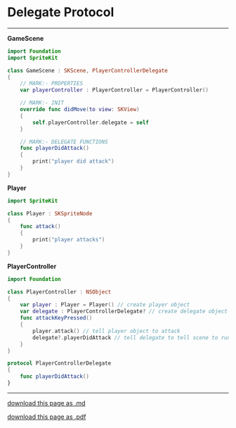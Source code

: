 # Delegate Protocol

-----------------------

**GameScene**

```swift
import Foundation
import SpriteKit

class GameScene : SKScene, PlayerControllerDelegate
{
	// MARK:- PROPERTIES
	var playerController : PlayerController = PlayerController()

	// MARK:- INIT
	override func didMove(to view: SKView)
    {
        self.playerController.delegate = self
    }

 	// MARK:- DELEGATE FUNCTIONS
    func playerDidAttack()
    {
    	print("player did attack")
    }
}
```

**Player**

```swift
import SpriteKit

class Player : SKSpriteNode
{
    func attack() 
    {
        print("player attacks")
    }
}
```

**PlayerController**

```swift
import Foundation

class PlayerController : NSObject
{
    var player : Player = Player() // create player object
    var delegate : PlayerControllerDelegate? // create delegate object
    func attackKeyPressed()
    {
        player.attack() // tell player object to attack
        delegate?.playerDidAttack // tell delegate to tell scene to run playerDidAttack
    }
}

protocol PlayerControllerDelegate
{
    func playerDidAttack()
}
```

-----------------------------------

[download this page as .md](https://raw.githubusercontent.com/retrokid/retrokid.github.io/master/tech_notes/delegate-protocol.md)

[download this page as .pdf](https://github.com/retrokid/retrokid.github.io/raw/master/tech_notes/delegate-protocol.pdf)